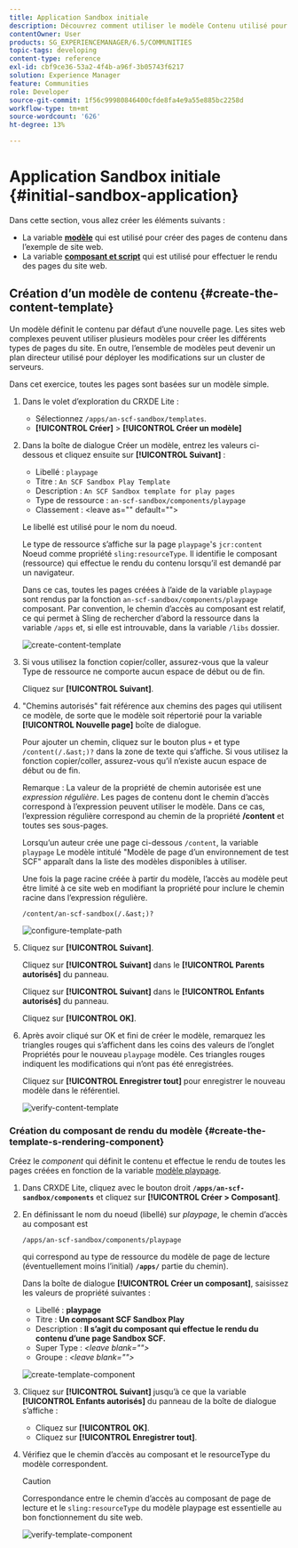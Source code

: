 ```yaml
---
title: Application Sandbox initiale
description: Découvrez comment utiliser le modèle Contenu utilisé pour créer des pages de contenu, ainsi qu’un composant et un script utilisés pour effectuer le rendu des pages du site web.
contentOwner: User
products: SG_EXPERIENCEMANAGER/6.5/COMMUNITIES
topic-tags: developing
content-type: reference
exl-id: cbf9ce36-53a2-4f4b-a96f-3b05743f6217
solution: Experience Manager
feature: Communities
role: Developer
source-git-commit: 1f56c99980846400cfde8fa4e9a55e885bc2258d
workflow-type: tm+mt
source-wordcount: '626'
ht-degree: 13%

---
```


# Application Sandbox initiale {#initial-sandbox-application}

Dans cette section, vous allez créer les éléments suivants :

* La variable **[modèle](#createthepagetemplate)** qui est utilisé pour créer des pages de contenu dans l’exemple de site web.
* La variable **[composant et script](#create-the-template-s-rendering-component)** qui est utilisé pour effectuer le rendu des pages du site web.

## Création d’un modèle de contenu {#create-the-content-template}

Un modèle définit le contenu par défaut d’une nouvelle page. Les sites web complexes peuvent utiliser plusieurs modèles pour créer les différents types de pages du site. En outre, l’ensemble de modèles peut devenir un plan directeur utilisé pour déployer les modifications sur un cluster de serveurs.

Dans cet exercice, toutes les pages sont basées sur un modèle simple.

1. Dans le volet d’exploration du CRXDE Lite :

   * Sélectionnez `/apps/an-scf-sandbox/templates`.
   * **[!UICONTROL Créer]** > **[!UICONTROL Créer un modèle]**

1. Dans la boîte de dialogue Créer un modèle, entrez les valeurs ci-dessous et cliquez ensuite sur **[!UICONTROL Suivant]** :

   * Libellé : `playpage`
   * Titre : `An SCF Sandbox Play Template`
   * Description : `An SCF Sandbox template for play pages`
   * Type de ressource : `an-scf-sandbox/components/playpage`
   * Classement : &lt;leave as=&quot;&quot; default=&quot;&quot;>

   Le libellé est utilisé pour le nom du noeud.

   Le type de ressource s’affiche sur la page `playpage`&#39;s `jcr:content` Noeud comme propriété `sling:resourceType`. Il identifie le composant (ressource) qui effectue le rendu du contenu lorsqu’il est demandé par un navigateur.

   Dans ce cas, toutes les pages créées à l’aide de la variable `playpage` sont rendus par la fonction `an-scf-sandbox/components/playpage` composant. Par convention, le chemin d’accès au composant est relatif, ce qui permet à Sling de rechercher d’abord la ressource dans la variable `/apps` et, si elle est introuvable, dans la variable `/libs` dossier.

   ![create-content-template](assets/create-content-template-1.png)

1. Si vous utilisez la fonction copier/coller, assurez-vous que la valeur Type de ressource ne comporte aucun espace de début ou de fin.

   Cliquez sur **[!UICONTROL Suivant]**.

1. &quot;Chemins autorisés&quot; fait référence aux chemins des pages qui utilisent ce modèle, de sorte que le modèle soit répertorié pour la variable **[!UICONTROL Nouvelle page]** boîte de dialogue.

   Pour ajouter un chemin, cliquez sur le bouton plus `+` et type `/content(/.&ast;)?` dans la zone de texte qui s’affiche. Si vous utilisez la fonction copier/coller, assurez-vous qu’il n’existe aucun espace de début ou de fin.

   Remarque : La valeur de la propriété de chemin autorisée est une *expression régulière*. Les pages de contenu dont le chemin d’accès correspond à l’expression peuvent utiliser le modèle. Dans ce cas, l’expression régulière correspond au chemin de la propriété **/content** et toutes ses sous-pages.

   Lorsqu’un auteur crée une page ci-dessous `/content`, la variable `playpage` Le modèle intitulé &quot;Modèle de page d’un environnement de test SCF&quot; apparaît dans la liste des modèles disponibles à utiliser.

   Une fois la page racine créée à partir du modèle, l’accès au modèle peut être limité à ce site web en modifiant la propriété pour inclure le chemin racine dans l’expression régulière.

   `/content/an-scf-sandbox(/.&ast;)?`

   ![configure-template-path](assets/configure-template-path.png)

1. Cliquez sur **[!UICONTROL Suivant]**.

   Cliquez sur **[!UICONTROL Suivant]** dans le **[!UICONTROL Parents autorisés]** du panneau.

   Cliquez sur **[!UICONTROL Suivant]** dans le **[!UICONTROL Enfants autorisés]** du panneau.

   Cliquez sur **[!UICONTROL OK]**.

1. Après avoir cliqué sur OK et fini de créer le modèle, remarquez les triangles rouges qui s’affichent dans les coins des valeurs de l’onglet Propriétés pour le nouveau `playpage` modèle. Ces triangles rouges indiquent les modifications qui n’ont pas été enregistrées.

   Cliquez sur **[!UICONTROL Enregistrer tout]** pour enregistrer le nouveau modèle dans le référentiel.

   ![verify-content-template](assets/verify-content-template.png)

### Création du composant de rendu du modèle {#create-the-template-s-rendering-component}

Créez le *component* qui définit le contenu et effectue le rendu de toutes les pages créées en fonction de la variable [modèle playpage](#createthepagetemplate).

1. Dans CRXDE Lite, cliquez avec le bouton droit **`/apps/an-scf-sandbox/components`** et cliquez sur **[!UICONTROL Créer > Composant]**.
1. En définissant le nom du noeud (libellé) sur *playpage*, le chemin d’accès au composant est

   `/apps/an-scf-sandbox/components/playpage`

   qui correspond au type de ressource du modèle de page de lecture (éventuellement moins l’initial) **`/apps/`** partie du chemin).

   Dans la boîte de dialogue **[!UICONTROL Créer un composant]**, saisissez les valeurs de propriété suivantes :

   * Libellé : **playpage**
   * Titre : **Un composant SCF Sandbox Play**
   * Description : **Il s’agit du composant qui effectue le rendu du contenu d’une page Sandbox SCF.**
   * Super Type : *&lt;leave blank=&quot;&quot;>*
   * Groupe : *&lt;leave blank=&quot;&quot;>*

   ![create-template-component](assets/create-template-component.png)

1. Cliquez sur **[!UICONTROL Suivant]** jusqu’à ce que la variable **[!UICONTROL Enfants autorisés]** du panneau de la boîte de dialogue s’affiche :

   * Cliquez sur **[!UICONTROL OK]**.
   * Cliquez sur **[!UICONTROL Enregistrer tout]**.

1. Vérifiez que le chemin d’accès au composant et le resourceType du modèle correspondent.

   >[!CAUTION]
   >
   >Correspondance entre le chemin d’accès au composant de page de lecture et le `sling:resourceType` du modèle playpage est essentielle au bon fonctionnement du site web.

   ![verify-template-component](assets/verify-template-component.png)
